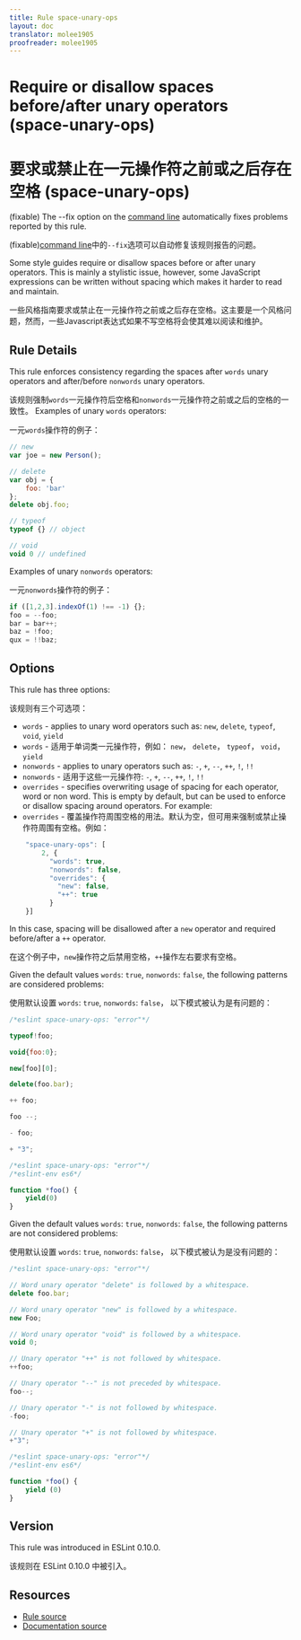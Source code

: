 ```yaml
---
title: Rule space-unary-ops
layout: doc
translator: molee1905
proofreader: molee1905
---
```

<!-- Note: No pull requests accepted for this file. See README.md in the root directory for details. -->

# Require or disallow spaces before/after unary operators (space-unary-ops)

# 要求或禁止在一元操作符之前或之后存在空格 (space-unary-ops)


(fixable) The --fix option on the [command line](../user-guide/command-line-interface#fix) automatically fixes problems reported by this rule.

(fixable)[command line](../user-guide/command-line-interface#fix)中的`--fix`选项可以自动修复该规则报告的问题。

Some style guides require or disallow spaces before or after unary operators. This is mainly a stylistic issue, however, some JavaScript expressions can be written without spacing which makes it harder to read and maintain.

一些风格指南要求或禁止在一元操作符之前或之后存在空格。这主要是一个风格问题，然而，一些Javascript表达式如果不写空格将会使其难以阅读和维护。

## Rule Details

This rule enforces consistency regarding the spaces after `words` unary operators and after/before `nonwords` unary operators.

该规则强制`words`一元操作符后空格和`nonwords`一元操作符之前或之后的空格的一致性。
Examples of unary `words` operators:

一元`words`操作符的例子：

```js
// new
var joe = new Person();

// delete
var obj = {
    foo: 'bar'
};
delete obj.foo;

// typeof
typeof {} // object

// void
void 0 // undefined
```

Examples of unary `nonwords` operators:

一元`nonwords`操作符的例子：

```js
if ([1,2,3].indexOf(1) !== -1) {};
foo = --foo;
bar = bar++;
baz = !foo;
qux = !!baz;
```

## Options

This rule has three options:

该规则有三个可选项：

* `words` - applies to unary word operators such as: `new`, `delete`, `typeof`, `void`, `yield`
* `words` - 适用于单词类一元操作符，例如： `new`， `delete`， `typeof`， `void`， `yield`
* `nonwords` - applies to unary operators such as: `-`, `+`, `--`, `++`, `!`, `!!`
* `nonwords` - 适用于这些一元操作符: `-`, `+`, `--`, `++`, `!`, `!!`
* `overrides` - specifies overwriting usage of spacing for each
  operator, word or non word. This is empty by default, but can be used
  to enforce or disallow spacing around operators. For example:
* `overrides` - 覆盖操作符周围空格的用法。默认为空，但可用来强制或禁止操作符周围有空格。例如：

```js
    "space-unary-ops": [
        2, {
          "words": true,
          "nonwords": false,
          "overrides": {
            "new": false,
            "++": true
          }
    }]
```

In this case, spacing will be disallowed after a `new` operator and required before/after a `++` operator.

在这个例子中，`new`操作符之后禁用空格，`++`操作左右要求有空格。

Given the default values `words`: `true`, `nonwords`: `false`, the following patterns are considered problems:

使用默认设置 `words`: `true`, `nonwords`: `false`， 以下模式被认为是有问题的：

```js
/*eslint space-unary-ops: "error"*/

typeof!foo;

void{foo:0};

new[foo][0];

delete(foo.bar);

++ foo;

foo --;

- foo;

+ "3";
```

```js
/*eslint space-unary-ops: "error"*/
/*eslint-env es6*/

function *foo() {
    yield(0)
}
```

Given the default values `words`: `true`, `nonwords`: `false`, the following patterns are not considered problems:

使用默认设置 `words`: `true`, `nonwords`: `false`， 以下模式被认为是没有问题的：

```js
/*eslint space-unary-ops: "error"*/

// Word unary operator "delete" is followed by a whitespace.
delete foo.bar;

// Word unary operator "new" is followed by a whitespace.
new Foo;

// Word unary operator "void" is followed by a whitespace.
void 0;

// Unary operator "++" is not followed by whitespace.
++foo;

// Unary operator "--" is not preceded by whitespace.
foo--;

// Unary operator "-" is not followed by whitespace.
-foo;

// Unary operator "+" is not followed by whitespace.
+"3";
```

```js
/*eslint space-unary-ops: "error"*/
/*eslint-env es6*/

function *foo() {
    yield (0)
}
```

## Version

This rule was introduced in ESLint 0.10.0.

该规则在 ESLint 0.10.0 中被引入。

## Resources

* [Rule source](https://github.com/eslint/eslint/tree/master/lib/rules/space-unary-ops.js)
* [Documentation source](https://github.com/eslint/eslint/tree/master/docs/rules/space-unary-ops.md)

